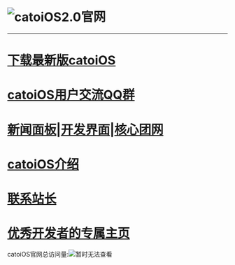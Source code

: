 # ![catoiOS2.0官网](https://pic.imgdb.cn/item/66701716d9c307b7e95e6be5.png)
---
# [**下载最新版catoiOS**](https://mcr130102OIer.github.io/catoiOS/download)
# [**catoiOS用户交流QQ群**](https://mcr130102oier.github.io/catoiOS/QQ.html)
# [新闻面板](https://vijos.org/d/catOS_news/)|[开发界面](https://vijos.org/d/catOS_dev/)|[核心团网](https://vijos.org/d/catOS_star/)
# [ **catoiOS介绍**](/catoiOS/about/index.md)
# [联系站长](https://github.com/mcr130102OIer/mcr130102/issues)
# [优秀开发者的专属主页](https://mcr130102oier.github.io/catoiOS/%E9%A1%B6%E7%BA%A7%E5%BC%80%E5%8F%91%E8%80%85%E4%B8%93%E5%B1%9E%E4%B8%BB%E9%A1%B5/)
catoiOS官网总访问量:![暂时无法查看](https://badges.toozhao.com/badges/01HTRH97ND3F246V3HVM8HCJ0X/blue.svg)
